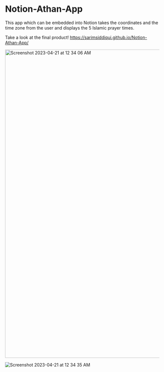 # Notion-Athan-App
This app which can be embedded into Notion takes the coordinates and the time zone from the user and displays the 5 Islamic prayer times.

Take a look at the final product!
https://sarimsiddiqui.github.io/Notion-Athan-App/


<img width="1004" alt="Screenshot 2023-04-21 at 12 34 06 AM" src="https://user-images.githubusercontent.com/122065546/233541512-0445b408-17d4-449a-9c6c-0abbff4faa86.png">

![Screenshot 2023-04-21 at 12 34 35 AM](https://user-images.githubusercontent.com/122065546/233541617-6d58350b-71d1-401f-81e3-725b1f3dd57c.png)


